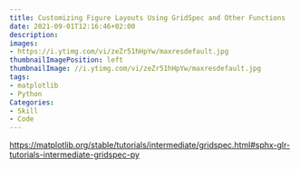 ```yaml
---
title: Customizing Figure Layouts Using GridSpec and Other Functions
date: 2021-09-01T12:16:46+02:00
description:
images:
- https://i.ytimg.com/vi/zeZr51hHpYw/maxresdefault.jpg
thumbnailImagePosition: left
thumbnailImage: //i.ytimg.com/vi/zeZr51hHpYw/maxresdefault.jpg
tags:
- matplotlib
- Python
Categories:
- Skill
- Code
---
```

https://matplotlib.org/stable/tutorials/intermediate/gridspec.html#sphx-glr-tutorials-intermediate-gridspec-py
